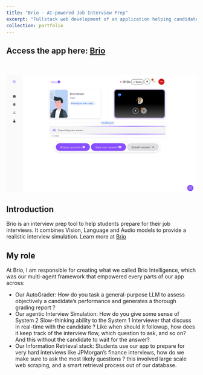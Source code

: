 ```yaml
---
title: "Brio - AI-powered Job Interview Prep"
excerpt: "Fullstack web development of an application helping candidates prepare for their job interviews. <br/><br/><img src='/images/brio_simulator.png'>"
collection: portfolio
---
```


## Access the app here: <a href="https://brio.ink/landing-page">Brio</a>
<br/><br/><img src='/images/brio_simulator.png'>

## Introduction

Brio is an interview prep tool to help students prepare for their job interviews. It combines Vision, Language and Audio models to provide a realistic interview simulation.
Learn more at [Brio](https://brio-app.com/)

## My role

At Brio, I am responsible for creating what we called Brio Intelligence, which was our multi-agent framework that empowered every parts of our app across:

- Our AutoGrader: How do you task a general-purpose LLM to assess objectively a candidate’s performance and generates a thorough grading report ?
- Our agentic Interview Simulation: How do you give some sense of System 2 Slow-thinking ability to the System 1 Interviewer that discuss in real-time with the candidate ? Like when should it followup, how does it keep track of the interview flow, which question to ask, and so on? And this without the candidate to wait for the answer?
- Our Information Retrieval stack: Students use our app to prepare for very hard interviews like JPMorgan’s finance interviews, how do we make sure to ask the most likely questions ? this involved large scale web scraping, and a smart retrieval process out of our database.

